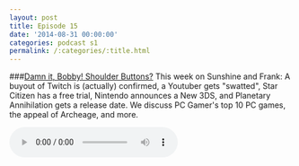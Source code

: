 ```yaml
---
layout: post
title: Episode 15
date: '2014-08-31 00:00:00'
categories: podcast s1
permalink: /:categories/:title.html
---
```


###[Damn it, Bobby! Shoulder Buttons?](http://files.podcast.geeksinprogress.com/files/podcasts/1/s01e15_ShoulderButtons.mp3)
This week on Sunshine and Frank: A buyout of Twitch is (actually) confirmed, a Youtuber gets "swatted", Star Citizen has a free trial, Nintendo announces a New 3DS, and Planetary Annihilation gets a release date. We discuss PC Gamer's top 10 PC games, the appeal of Archeage, and more.

<audio controls>
  <source src="http://files.podcast.geeksinprogress.com/files/podcasts/1/s01e15_ShoulderButtons.mp3" 	type="audio/mpeg">
</audio>
